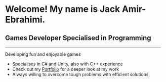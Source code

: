 # Welcome! My name is Jack Amir-Ebrahimi.
## Games Developer Specialised in Programming
---------------------------------------------
Developing fun and enjoyable games

- Specialises in C# and Unity, also with C++ experience
- Check out my [Portfolio](https://amirebrahimi.co.uk/) for a deeper look at my work
- Always willing to overcome tough problems with efficient solutions
<!--
**jackamirgames/jackamirgames** is a ✨ _special_ ✨ repository because its `README.md` (this file) appears on your GitHub profile.

Here are some ideas to get you started:

- 🔭 I’m currently working on ...
- 🌱 I’m currently learning ...
- 👯 I’m looking to collaborate on ...
- 🤔 I’m looking for help with ...
- 💬 Ask me about ...
- 📫 How to reach me: ...
- 😄 Pronouns: ...
- ⚡ Fun fact: ...
-->
